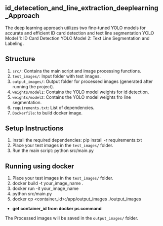 ## id_detecetion_and_line_extraction_deeplearning_Approach

The deep learning approach utilizes two fine-tuned YOLO models for accurate and efficient 
ID card detection and text line segmentation
YOLO Model 1: ID Card Detection
YOLO Model 2: Text Line Segmentation and Labeling.

## Structure

1. `src/`: Contains the main script and image processing functions.
2. `test_images/`: Input folder with test images.
3. `output_images/`: Output folder for processed images (generated after running the project).
4. `weights/model1`: Contains the YOLO model weights for id detection.
5. `weights/model2`: Contains the YOLO model weights fro line segmentation.
6. `requirements.txt`: List of dependencies.
7. `Dockerfile`: to build docker image.

## Setup Instructions

1. Install the required dependencies:
    pip install -r requirements.txt
2. Place your test images in the `test_images/` folder.
3. Run the main script:
    python src/main.py

## Running using docker
1. Place your test images in the `test_images/` folder.
2. docker build -t your_image_name .
3. docker run -it your_image_name
4. python src/main.py
5. docker cp <container_id>:/app/output_images ./output_images
- **get container_id from docker ps command**

The Processed images will be saved in the `output_images/` folder.

